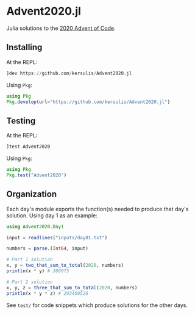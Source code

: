 # Advent2020.jl

Julia solutions to the [2020 Advent of Code](https://adventofcode.com/2020).

## Installing

At the REPL:
```julia
]dev https://github.com/kersulis/Advent2020.jl
```

Using `Pkg`:

```julia
using Pkg
Pkg.develop(url="https://github.com/kersulis/Advent2020.jl")
```

## Testing

At the REPL:

```julia
]test Advent2020
```

Using `Pkg`:
```julia
using Pkg
Pkg.test("Advent2020")
```

## Organization

Each day's module exports the function(s) needed to produce that day's solution. Using day 1 as an example:

```julia
using Advent2020.Day1

input = readlines("inputs/day01.txt")

numbers = parse.(Int64, input)

# Part 1 solution
x, y = two_that_sum_to_total(2020, numbers)
println(x * y) # 388075

# Part 2 solution
x, y, z = three_that_sum_to_total(2020, numbers)
println(x * y * z) # 293450526
```

See `test/` for code snippets which produce solutions for the other days.
